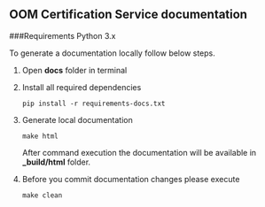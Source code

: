 ## OOM Certification Service documentation
###Requirements
    Python 3.x

To generate a documentation locally follow below steps.

1. Open **docs** folder in terminal
2. Install all required dependencies

    ```
    pip install -r requirements-docs.txt
   ```
3. Generate local documentation
    ```
    make html
    ```
    After command execution the documentation will be available in **_build/html** folder.
4. Before you commit documentation changes please execute
    ```
    make clean
   ```
